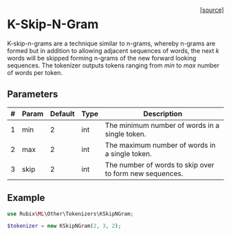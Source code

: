 <span style="float:right;"><a href="https://github.com/RubixML/ML/blob/master/src/Other/Tokenizers/KSkipNGram.php">[source]</a></span>

# K-Skip-N-Gram
K-skip-n-grams are a technique similar to n-grams, whereby n-grams are formed but in addition to allowing adjacent sequences of words, the next *k* words will be skipped forming n-grams of the new forward looking sequences. The tokenizer outputs tokens ranging from *min* to *max* number of words per token.

## Parameters
| # | Param | Default | Type | Description |
|---|---|---|---|---|
| 1 | min | 2 | int | The minimum number of words in a single token. |
| 2 | max | 2 | int | The maximum number of words in a single token. |
| 3 | skip | 2 | int | The number of words to skip over to form new sequences. |

## Example
```php
use Rubix\ML\Other\Tokenizers\KSkipNGram;

$tokenizer = new KSkipNGram(2, 3, 2);
```
